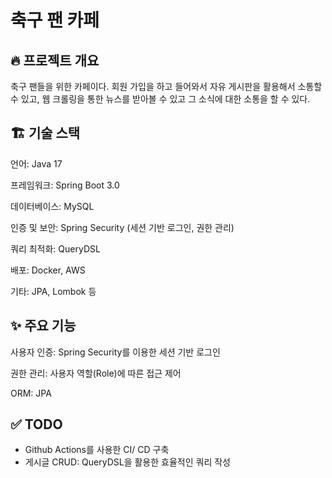 # 축구 팬 카페

## 🔥 프로젝트 개요

축구 팬들을 위한 카페이다. 회원 가입을 하고 들어와서 자유 게시판을 활용해서 소통할 수 있고, 웹 크롤링을 통한 뉴스를 받아볼 수 있고 그 소식에 대한 소통을 할 수 있다.

## 🏗 기술 스택

언어: Java 17

프레임워크: Spring Boot 3.0

데이터베이스: MySQL

인증 및 보안: Spring Security (세션 기반 로그인, 권한 관리)

쿼리 최적화: QueryDSL

배포: Docker, AWS

기타: JPA, Lombok 등

## ✨ 주요 기능

사용자 인증: Spring Security를 이용한 세션 기반 로그인

권한 관리: 사용자 역할(Role)에 따른 접근 제어

ORM: JPA

## ✅ TODO
- Github Actions를 사용한 CI/ CD 구축
- 게시글 CRUD: QueryDSL을 활용한 효율적인 쿼리 작성
